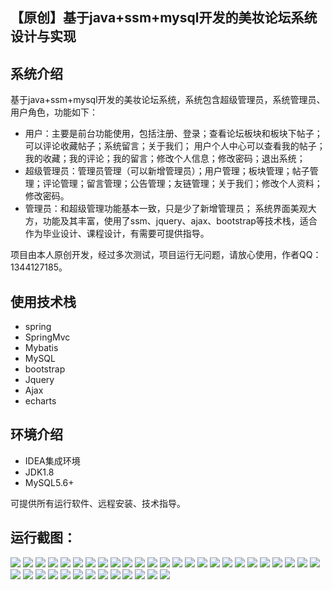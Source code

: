 ## 【原创】基于java+ssm+mysql开发的美妆论坛系统设计与实现

## 系统介绍

基于java+ssm+mysql开发的美妆论坛系统，系统包含超级管理员，系统管理员、用户角色，功能如下：
- 用户：主要是前台功能使用，包括注册、登录；查看论坛板块和板块下帖子；可以评论收藏帖子；系统留言；关于我们；
用户个人中心可以查看我的帖子；我的收藏；我的评论；我的留言；修改个人信息；修改密码；退出系统；
- 超级管理员：管理员管理（可以新增管理员）；用户管理；板块管理；帖子管理；评论管理；留言管理；公告管理；友链管理；关于我们；修改个人资料；修改密码。
- 管理员：和超级管理功能基本一致，只是少了新增管理员；
系统界面美观大方，功能及其丰富，使用了ssm、jquery、ajax、bootstrap等技术栈，适合作为毕业设计、课程设计，有需要可提供指导。

项目由本人原创开发，经过多次测试，项目运行无问题，请放心使用，作者QQ：1344127185。

## 使用技术栈

- spring
- SpringMvc
- Mybatis
- MySQL
- bootstrap
- Jquery
- Ajax
- echarts

## 环境介绍

- IDEA集成环境
- JDK1.8
- MySQL5.6+

可提供所有运行软件、远程安装、技术指导。

## 运行截图：
![](https://github.com/itcoderyhl/Beauty/blob/main/images/2.png)
![](https://github.com/itcoderyhl/Beauty/blob/main/images/3.png)
![](https://github.com/itcoderyhl/Beauty/blob/main/images/4.png)
![](https://github.com/itcoderyhl/Beauty/blob/main/images/5.png)
![](https://github.com/itcoderyhl/Beauty/blob/main/images/6.png)
![](https://github.com/itcoderyhl/Beauty/blob/main/images/7.png)
![](https://github.com/itcoderyhl/Beauty/blob/main/images/8.png)
![](https://github.com/itcoderyhl/Beauty/blob/main/images/9.png)
![](https://github.com/itcoderyhl/Beauty/blob/main/images/10.png)
![](https://github.com/itcoderyhl/Beauty/blob/main/images/11.png)
![](https://github.com/itcoderyhl/Beauty/blob/main/images/12.png)
![](https://github.com/itcoderyhl/Beauty/blob/main/images/13.png)
![](https://github.com/itcoderyhl/Beauty/blob/main/images/14.png)
![](https://github.com/itcoderyhl/Beauty/blob/main/images/15.png)
![](https://github.com/itcoderyhl/Beauty/blob/main/images/16.png)
![](https://github.com/itcoderyhl/Beauty/blob/main/images/17.png)
![](https://github.com/itcoderyhl/Beauty/blob/main/images/18.png)
![](https://github.com/itcoderyhl/Beauty/blob/main/images/19.png)
![](https://github.com/itcoderyhl/Beauty/blob/main/images/20.png)
![](https://github.com/itcoderyhl/Beauty/blob/main/images/21.png)
![](https://github.com/itcoderyhl/Beauty/blob/main/images/22.png)
![](https://github.com/itcoderyhl/Beauty/blob/main/images/23.png)
![](https://github.com/itcoderyhl/Beauty/blob/main/images/24.png)
![](https://github.com/itcoderyhl/Beauty/blob/main/images/25.png)
![](https://github.com/itcoderyhl/Beauty/blob/main/images/26.png)
![](https://github.com/itcoderyhl/Beauty/blob/main/images/27.png)
![](https://github.com/itcoderyhl/Beauty/blob/main/images/28.png)
![](https://github.com/itcoderyhl/Beauty/blob/main/images/29.png)
![](https://github.com/itcoderyhl/Beauty/blob/main/images/30.png)
![](https://github.com/itcoderyhl/Beauty/blob/main/images/31.png)
![](https://github.com/itcoderyhl/Beauty/blob/main/images/32.png)
![](https://github.com/itcoderyhl/Beauty/blob/main/images/33.png)
![](https://github.com/itcoderyhl/Beauty/blob/main/images/34.png)
![](https://github.com/itcoderyhl/Beauty/blob/main/images/35.png)
![](https://github.com/itcoderyhl/Beauty/blob/main/images/36.png)
![](https://github.com/itcoderyhl/Beauty/blob/main/images/37.png)
![](https://github.com/itcoderyhl/Beauty/blob/main/images/38.png)
![](https://github.com/itcoderyhl/Beauty/blob/main/images/39.png)







